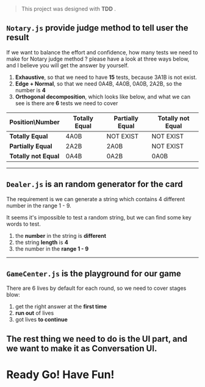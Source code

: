 
> This project was designed with **TDD** .

## `Notary.js` provide judge method to tell user the result

If we want to balance the effort and confidence, how many tests we need to make for Notary judge method ? please have a look at three ways below, and I believe you will get the answer by yourself. 

1. **Exhaustive**, so that we need to have **15** tests, because 3A1B is not exist.
2. **Edge + Normal**, so that we need 0A4B, 4A0B, 0A0B, 2A2B, so the number is **4**
3. **Orthogonal decomposition**, which looks like below, and what we can see is there are **6** tests we need to cover

| Position\Number | Totally Equal | Partially Equal | Totally not Equal |
| ------| ------ | ------ | ------ |
| **Totally Equal** | 4A0B | NOT EXIST | NOT EXIST |
| **Partially Equal** | 2A2B | 2A0B | NOT EXIST |
| **Totally not Equal** | 0A4B | 0A2B | 0A0B |

---

## `Dealer.js` is an random generator for the card
 
 The requirement is we can generate a string which contains 4 different number in the range 1 - 9.
 
 It seems it's impossible to test a random string, but we can find some key words to test.
  
 1. the **number** in the string is **different**
 2. the string **length** is **4**
 3. the number in the **range 1 - 9**
 
---

## `GameCenter.js` is the playground for our game
 
 There are 6 lives by default for each round, so we need to cover stages blow:
   
 1. get the right answer at the **first time**
 2. **run out** of lives
 3. got lives **to continue**
 
## The rest thing we need to do is the UI part, and we want to make it as **Conversation UI**.

# Ready Go! Have Fun! 